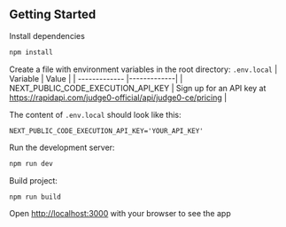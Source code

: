 ## Getting Started

Install dependencies

```bash
npm install
```

Create a file with environment variables in the root directory: `.env.local`
| Variable | Value |
| ------------- |-------------|
| NEXT_PUBLIC_CODE_EXECUTION_API_KEY | Sign up for an API key at <br/> https://rapidapi.com/judge0-official/api/judge0-ce/pricing |

The content of `.env.local` should look like this:

```
NEXT_PUBLIC_CODE_EXECUTION_API_KEY='YOUR_API_KEY'
```

Run the development server:

```bash
npm run dev
```

Build project:

```bash
npm run build
```

Open [http://localhost:3000](http://localhost:3000) with your browser to see the app
